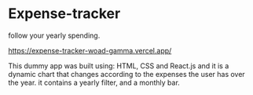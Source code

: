 # Expense-tracker

follow your yearly spending.

https://expense-tracker-woad-gamma.vercel.app/

This dummy app was built using: HTML, CSS and React.js and it is a dynamic chart that changes according to the expenses the user has over the year.
it contains a yearly filter, and a monthly bar.
